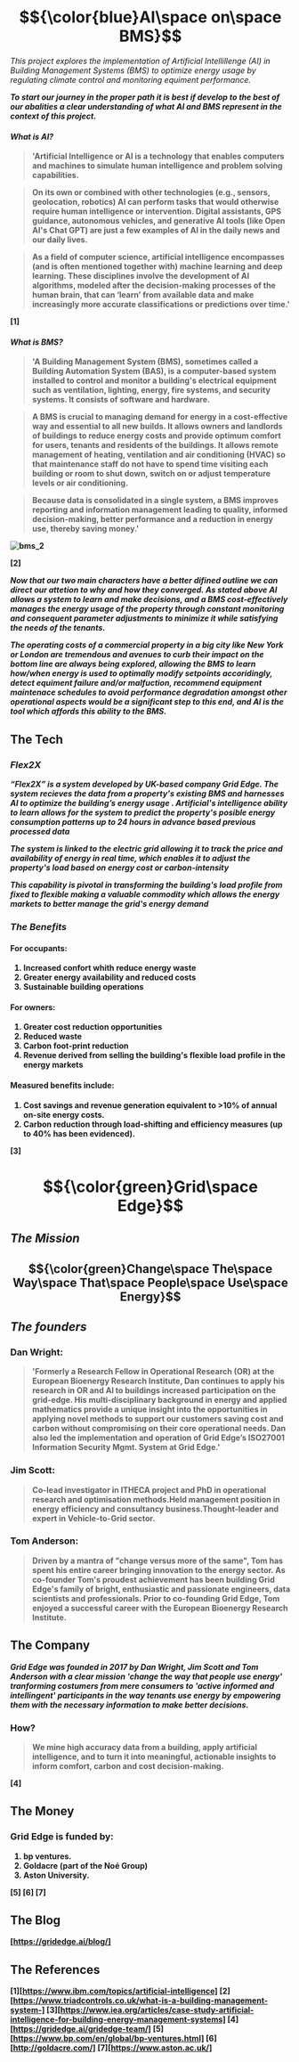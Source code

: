 # $${\color{blue}AI\space on\space BMS}$$ 
*This project explores the implementation of Artificial Intellillenge (AI)
 in Building Management Systems (BMS) to optimize energy usage by regulating 
 climate control and monitoring equiment performance.*

<strong>*To start our journey in the proper path it is best if develop to the 
best of our abalities a clear understanding of what AI and BMS represent in the 
context of this project.*<strong>

#### *What is AI?*
>'Artificial Intelligence or AI is a technology that enables computers and 
machines to simulate human intelligence and problem solving capabilities.

>On its own or combined with other technologies (e.g., sensors, geolocation, 
robotics) AI can perform tasks that would otherwise require human intelligence 
or intervention. Digital assistants, GPS guidance, autonomous vehicles, and 
generative AI tools (like Open AI's Chat GPT) are just a few examples of AI in 
the daily news and our daily lives.

>As a field of computer science, artificial intelligence encompasses 
(and is often mentioned together with) machine learning and deep learning. 
These disciplines involve the development of AI algorithms, modeled after the 
decision-making processes of the human brain, that can ‘learn’ from available 
data and make increasingly more accurate classifications or predictions over 
time.'

[1]

#### *What is BMS?*
>'A Building Management System (BMS), sometimes called a Building Automation 
System (BAS), is a computer-based system installed to control and monitor a 
building's electrical equipment such as ventilation, lighting, energy, fire 
systems, and security systems. It consists of software and hardware.

>A BMS is crucial to managing demand for energy in a cost-effective way and 
essential to all new builds. It allows owners and landlords of buildings to 
reduce energy costs and provide optimum comfort for users, tenants and 
residents of the buildings. It allows remote management of heating, ventilation 
and air conditioning (HVAC) so that maintenance staff do not have to spend time 
visiting each building or room to shut down, switch on or adjust temperature 
levels or air conditioning.

>Because data is consolidated in a single system, a BMS improves reporting and 
information management leading to quality, informed decision-making, better 
performance and a reduction in energy use, thereby saving money.'

![bms_2](https://github.com/Cleonbazil/columbia-ai-case-study-1/assets/162933834/e14b07c5-f954-4639-8c32-3c35391f9cc2)




[2]

<strong>*Now that our two main characters have a better difined outline we can
direct our attetion to why and how they converged. As stated above AI allows
a system to learn and make decisions, and a BMS cost-effectively manages the 
energy usage of the property through constant monitoring and consequent 
parameter adjustments to minimize it while satisfying the needs of the 
tenants.*<strong>

<strong>*The operating costs of a commercial property in a big city like
New York or London are tremendous and avenues to curb their impact on the bottom 
line are always being explored, allowing the BMS to learn how/when energy is 
used to optimally modify setpoints accoridingly, detect equiment failure and/or
malfuction, recommend equipment maintenace schedules to avoid performance 
degradation amongst other operational aspects would be a significant step to 
this end, and AI is the tool which affords this ability to the BMS.*<strong>

## The Tech 
### *Flex2X* 
<strong>*“Flex2X” is a system developed by UK-based company Grid Edge. 
The system recieves the data from a property's existing BMS and harnesses AI
to optimize the building’s energy usage . Artificial's intelligence ability to 
learn allows for the system to predict the property's posible energy consumption
patterns up to 24 hours in advance based previous processed data*<strong>

<strong>*The system is linked to the electric grid allowing it to track the price 
and availability of energy in real time, which enables it to adjust the 
property's load based on energy cost or carbon-intensity*<strong>

<strong>*This capability is pivotal in transforming the building's load profile 
from fixed to flexible making a valuable commodity which allows the energy 
markets to better manage the grid's energy demand*<strong>

### *The Benefits*
#### For occupants: 
1. Increased confort whith reduce energy waste
2. Greater energy availability and reduced costs
3. Sustainable building operations

#### For owners:
1. Greater cost reduction opportunities
2. Reduced waste
3. Carbon foot-print reduction
4. Revenue derived from selling the building's flexible load profile 
   in the energy markets

#### Measured benefits include:
1. Cost savings and revenue generation equivalent to >10% of annual on-site 
energy costs.
2. Carbon reduction through load-shifting and efficiency measures 
(up to 40% has been evidenced).

[3]

# $${\color{green}Grid\space Edge}$$ 

## *The Mission*
## $${\color{green}Change\space The\space Way\space That\space People\space Use\space Energy}$$

## *The founders*
### Dan Wright:
>'Formerly a Research Fellow in Operational Research (OR) at the European 
Bioenergy Research Institute, Dan continues to apply his research in OR and AI 
to buildings increased participation on the grid-edge. His multi-disciplinary 
background in energy and applied mathematics provide a unique insight into the 
opportunities in applying novel methods to support our customers saving cost and 
carbon without compromising on their core operational needs. Dan also led the 
implementation and operation of Grid Edge’s ISO27001 Information Security Mgmt. 
System at Grid Edge.'

### Jim Scott:
>Co-lead investigator in ITHECA project and PhD in operational research and 
optimisation methods.Held management position in energy efficiency and 
consultancy business.Thought-leader and expert in Vehicle-to-Grid sector.

### Tom Anderson:
>Driven by a mantra of "change versus more of the same", Tom has spent his 
entire career bringing innovation to the energy sector. As co-founder Tom's 
proudest achievement has been building Grid Edge's family of bright, 
enthusiastic and passionate engineers, data scientists and professionals. Prior 
to co-founding Grid Edge, Tom enjoyed a successful career with the European 
Bioenergy Research Institute.


## The Company
<strong>*Grid Edge was founded in 2017 by Dan Wright, Jim Scott and 
Tom Anderson with a clear mission 'change the way that people use energy'
tranforming costumers from mere consumers to 'active informed and intellingent'
participants in the way tenants use energy by empowering them with the 
necessary information to make better decisions.*<strong>

### How?
>We mine high accuracy data from a building, apply artificial intelligence, and 
to turn it into meaningful, actionable insights to inform comfort, carbon and 
cost decision-making.

[4]


## The Money
### Grid Edge is funded by:
1. bp ventures.
2. Goldacre (part of the Noé Group) 
3. Aston University.

[5]
[6]
[7]

## The Blog
[https://gridedge.ai/blog/]


## The References

[1][https://www.ibm.com/topics/artificial-intelligence]
[2][https://www.triadcontrols.co.uk/what-is-a-building-management-system-]
[3][https://www.iea.org/articles/case-study-artificial-intelligence-for-building-energy-management-systems]
[4][https://gridedge.ai/gridedge-team/]
[5][https://www.bp.com/en/global/bp-ventures.html]
[6][http://goldacre.com/]
[7][https://www.aston.ac.uk/]

